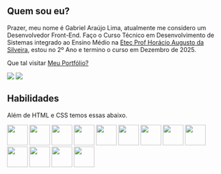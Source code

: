 ## Quem sou eu?

Prazer, meu nome é Gabriel Araújo Lima, atualmente me considero um Desenvolvedor Front-End. Faço o Curso Técnico em Desenvolvimento de Sistemas integrado ao Ensino Médio na [Etec Prof Horácio Augusto da Silveira](https://etechoracio.com.br), estou no 2º Ano e termino o curso em Dezembro de 2025.

Que tal visitar [Meu Portfólio?](https://portfolio-themyntt.netlify.app/)

[<img src="https://img.shields.io/badge/linkedin-blue?style=for-the-badge&logo=linkedin" />](www.linkedin.com/in/gabriel-araújo-lima-90667726a)
[<img src="https://img.shields.io/badge/curriculum-black?style=for-the-badge&logo=adobeacrobatreader" />](https://drive.google.com/file/d/1VyYzAlm1i8H6AtbSx03Iqh8iQjgWJ_Ap/view?usp=sharing)

## Habilidades
Além de HTML e CSS temos essas abaixo.
<div>        
    <img src="https://cdn.jsdelivr.net/gh/devicons/devicon/icons/javascript/javascript-original.svg" width="48px"/>
    <img src="https://cdn.jsdelivr.net/gh/devicons/devicon/icons/typescript/typescript-original.svg" width="48px"/>
    <img src="https://cdn.jsdelivr.net/gh/devicons/devicon/icons/nodejs/nodejs-original.svg" width="48px"/>
    <img src="https://cdn.jsdelivr.net/gh/devicons/devicon/icons/react/react-original.svg" width="48px"/>
    <img src="https://cdn.jsdelivr.net/gh/devicons/devicon/icons/sass/sass-original.svg" width="48px"/>      
    <img src="https://cdn.jsdelivr.net/gh/devicons/devicon/icons/express/express-original.svg" width="48px"/>      
    <img src="https://cdn.jsdelivr.net/gh/devicons/devicon/icons/php/php-original.svg" width="48px"/>               
    <img src="https://cdn.jsdelivr.net/gh/devicons/devicon/icons/mysql/mysql-original-wordmark.svg" width="48px"/>
    <img src="https://cdn.jsdelivr.net/gh/devicons/devicon/icons/mongodb/mongodb-original-wordmark.svg" width="48px"/>     
    <img src="https://cdn.jsdelivr.net/gh/devicons/devicon/icons/figma/figma-original.svg" width="48px"/>
    <img src="https://cdn.jsdelivr.net/gh/devicons/devicon/icons/git/git-original-wordmark.svg" width="48px"/>  
    <img src="https://cdn.jsdelivr.net/gh/devicons/devicon/icons/msdos/msdos-original.svg" width="48px"/>   
    <img src="https://cdn.jsdelivr.net/gh/devicons/devicon/icons/bash/bash-original.svg" width="48px"/>          
</div>          
